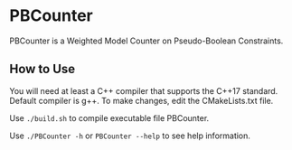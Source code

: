 # PBCounter

PBCounter is a Weighted Model Counter on Pseudo-Boolean Constraints.

## How to Use

You will need at least a C++ compiler that supports the C++17 standard. Default compiler is g++. To make changes, edit the CMakeLists.txt file.

Use `./build.sh` to compile executable file PBCounter.

Use `./PBCounter -h` or `PBCounter --help` to see help information.
